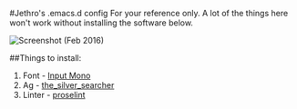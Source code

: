 #Jethro's .emacs.d config
For your reference only. A lot of the things here won't work without installing the software below.

![Screenshot (Feb 2016)](https://raw.githubusercontent.com/jethrokuan/.emacs.d/master/screenshot/image.png)

##Things to install:
1. Font - [Input Mono](input.fontbureau.com)
2. Ag - [the_silver_searcher](https://github.com/ggreer/the_silver_searcher) 
5. Linter - [proselint](https://github.com/amperser/proselint ) 

